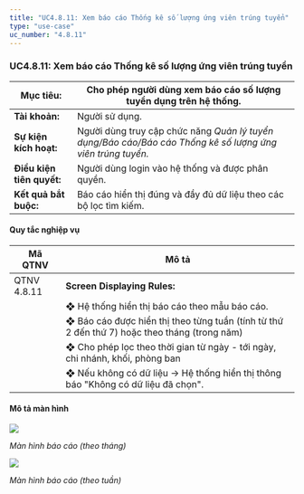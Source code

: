 ```yaml
---
title: "UC4.8.11: Xem báo cáo Thống kê số lượng ứng viên trúng tuyển"
type: "use-case"
uc_number: "4.8.11"
---
```


### UC4.8.11: Xem báo cáo Thống kê số lượng ứng viên trúng tuyển

| **Mục tiêu:** | Cho phép người dùng xem báo cáo số lượng tuyển dụng trên hệ thống. |
| --- | --- |
| **Tài khoản:** | Người sử dụng. |
| **Sự kiện kích hoạt:** | Người dùng truy cập chức năng *Quản lý tuyển dụng/Báo cáo/Báo cáo Thống kê số lượng ứng viên trúng tuyển.* |
| **Điều kiện tiên quyết:** | Người dùng login vào hệ thống và được phân quyền. |
| **Kết quả bắt buộc:** | Báo cáo hiển thị đúng và đầy đủ dữ liệu theo các bộ lọc tìm kiếm. |

#### Quy tắc nghiệp vụ

| **Mã QTNV** | **Mô tả** |
| --- | --- |
| QTNV 4.8.11 | **Screen Displaying Rules:** |
|  | ❖ Hệ thống hiển thị báo cáo theo mẫu báo cáo. |
|  | ❖ Báo cáo được hiển thị theo từng tuần (tính từ thứ 2 đến thứ 7) hoặc theo tháng (trong năm) |
|  | ❖ Cho phép lọc theo thời gian từ ngày - tới ngày, chi nhánh, khối, phòng ban |
|  | ❖ Nếu không có dữ liệu → Hệ thống hiển thị thông báo "Không có dữ liệu đã chọn". |

#### Mô tả màn hình

![](media/image9.png)

*Màn hình báo cáo (theo tháng)*

![](media/image33.png)

*Màn hình báo cáo (theo tuần)*
